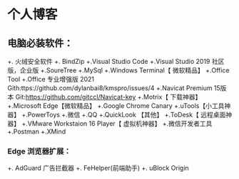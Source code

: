 # 个人博客
## 电脑必装软件：
+. 火绒安全软件
+. BindZip
+.Visual Studio Code
+.Visual Studio 2019 社区版，企业版
+.SoureTree 
+.MySql
+.Windows Terminal【 微软精品】
+.Office Tool 
+.Office 专业增强版 2021 Gith:ttps://github.com/dylanbai8/kmspro/issues/4 
+.Navicat Premium 15版本 Git:https://github.com/gitccl/Navicat-key
+.Motrix【 下载神器】
+.Microsoft Edge【微软精品】
+.Google Chrome Canary
+.uTools【小工具神器】
+.PowerToys
+.微信
+.QQ
+.QuickLook 【其他】
+.ToDesk【 远程桌面神器】
+.VMware Workstaion 16 Player【 虚拟机神器】
+.微信开发者工具
+.Postman
+.XMind

### Edge 浏览器扩展：
+. AdGuard 广告拦截器
+. FeHelper(前端助手)
+. uBlock Origin
